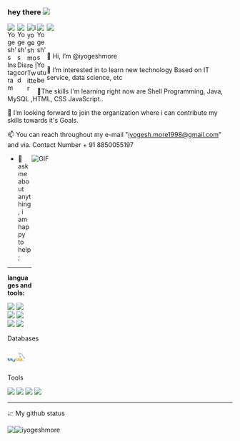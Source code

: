 ### hey there <img src="https://media.giphy.com/media/hvRJCLFzcasrR4ia7z/giphy.gif" width="25px">
<a href="https://instagram.com/ig_yogesh.more?igshid=YmMyMTA2M2Y=">
  <img align="left" alt="Yogesh's Instagram" width="22px" src="https://raw.githubusercontent.com/hussainweb/hussainweb/main/icons/instagram.png" />
</a>
<a href="https://discord.gg/XyexgJkW">
  <img align="left" alt="Yogesh's Discord" width="22px" src="https://raw.githubusercontent.com/peterthehan/peterthehan/master/assets/discord.svg" />
</a>
<a href="https://twitter.com/YogeshM84850172">
  <img align="left" alt="iyogeshmore | Twitter" width="22px" src="https://raw.githubusercontent.com/peterthehan/peterthehan/master/assets/twitter.svg" />
</a>
<a href="https://www.youtube.com/channel/UC8aOouBXg_10pTv8FOuz8kw/featured">
  <img align="left" alt="Yogesh's Youtube" width="22px" src="https://raw.githubusercontent.com/peterthehan/peterthehan/master/assets/youtube.svg" />
</a>


![](https://visitor-badge.glitch.me/badge?page_id=iyogeshmore.iyogeshmore)

<br />

👋 Hi, I’m @iyogeshmore

👀 I’m interested in to learn new technology Based on IT service, data science, etc

🌱The skills I'm learning right now are Shell Programming, Java, MySQL ,HTML, CSS JavaScript..

💞️ I’m looking forward to join the organization where i can contribute my skills towards it's Goals.

📫 You can reach throughout my e-mail "iyogesh.more1998@gmail.com" and via. Contact Number + 91 8850055197


  <img align="right" alt="GIF" src="https://github.com/abhisheknaiidu/abhisheknaiidu/blob/master/code.gif?raw=true" width="450" height="360" />
  

- 💬 ask me about anything, i am happy to help;
** **

**languages and tools:**  

 <p>
 
    
  
<img src="https://img.shields.io/badge/Java-ED8B00?style=for-the-badge&logo=java&logoColor=white" />
    
<img src="https://img.shields.io/badge/Javascript-ED8B00?style=for-the-badge&logo=javascript&logoColor=white" />
  
 <img src="https://img.shields.io/badge/html5-ED8B00?style=for-the-badge&logo=html5&logoColor=white" />
  
<img src="https://img.shields.io/badge/css3-ED8B00?style=for-the-badge&logo=css3&logoColor=white" />
  
<img src="https://img.shields.io/badge/Bash$-ED8B00?style=for-the-badge&logo=bash$&logoColor=white" />
  
<img src="https://img.shields.io/badge/Shell script-ED8B00?style=for-the-badge&logo=shell script&logoColor=white" />
  
 
  
</p>

Databases

<p>
 <img src="https://raw.githubusercontent.com/devicons/devicon/master/icons/mysql/mysql-original-wordmark.svg" alt="mysql" width="40" height="40"/> </a> 
</p>

Tools

<p>  
 
  
<img src="https://img.shields.io/badge/Intellij-%23575757.svg?&style=for-the-badge&logo=intellij-text&logoColor=important" />
<img src="https://img.shields.io/badge/Visual Studio Code-%23575757.svg?&style=for-the-badge&logo=Visual Studio Code-text&logoColor=important" />
<img src="https://img.shields.io/badge/Eclipse-%23575757.svg?&style=for-the-badge&logo=eclipse-text&logoColor=important" />
<img src="https://img.shields.io/badge/Nodejs-%23575757.svg?&style=for-the-badge&logo=nodejs-text&logoColor=important" />
  
    
  
</p>

** **

📈  My github status 
  
  <p align="left"> <img src="https://github-readme-stats.vercel.app/api?username=iyogeshmore&show_icons=true&theme=gotham" alt="iyogeshmore" /><a href="https://github.com/iyogeshmore/github-readme-stats"><img align="left" src="https://github-readme-stats.vercel.app/api/top-langs/?username=iyogeshmore&layout=compact&theme=buefy&hide_border=true" /></a>
